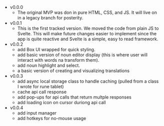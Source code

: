 - v0.0.0
  - The original MVP was don in pure HTML, CSS, and JS. It will live on in a legacy branch for posterity.
- v0.0.1
  - This is the first tracked version. We moved the code from plain JS to Svelte. This will make future changes easier to implement since the app is quite reactive and Svelte is a simple, easy to read framework.
- v0.0.2
  - add Box UI wrapped for quick styling.
  - add basic version of noun editor display (this is where user will interact with words na transform them).
  - add noun highlight and select.
  - a basic version of creating and visualizing translations
- v0.0.3
  - add async local storage class to handle caching (pulled from a class I wrote for rune tablet)
  - cache api call response
  - add pop-ups for api calls that return multple responses
  - add loading icon on cursor duriong api call
- v0.0.4
  - add input manager
  - add hotkeys for no-mouse usage
